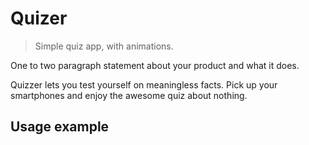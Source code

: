 # Quizer
> Simple quiz app, with animations. 

One to two paragraph statement about your product and what it does.

Quizzer lets you test yourself on meaningless facts. Pick up your smartphones and enjoy the awesome quiz about nothing.

## Usage example



